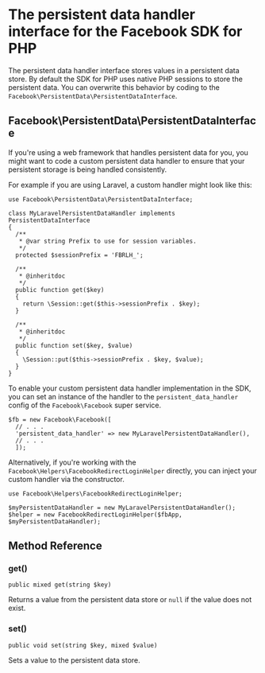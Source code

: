# The persistent data handler interface for the Facebook SDK for PHP

The persistent data handler interface stores values in a persistent data store. By default the SDK for PHP uses native PHP sessions to store the persistent data. You can overwrite this behavior by coding to the `Facebook\PersistentData\PersistentDataInterface`.

## Facebook\PersistentData\PersistentDataInterface

If you're using a web framework that handles persistent data for you, you might want to code a custom persistent data handler to ensure that your persistent storage is being handled consistently.

For example if you are using Laravel, a custom handler might look like this:

```
use Facebook\PersistentData\PersistentDataInterface;

class MyLaravelPersistentDataHandler implements PersistentDataInterface
{
  /**
   * @var string Prefix to use for session variables.
   */
  protected $sessionPrefix = 'FBRLH_';

  /**
   * @inheritdoc
   */
  public function get($key)
  {
    return \Session::get($this->sessionPrefix . $key);
  }

  /**
   * @inheritdoc
   */
  public function set($key, $value)
  {
    \Session::put($this->sessionPrefix . $key, $value);
  }
}
```

To enable your custom persistent data handler implementation in the SDK, you can set an instance of the handler to the `persistent_data_handler` config of the `Facebook\Facebook` super service.

```
$fb = new Facebook\Facebook([
  // . . .
  'persistent_data_handler' => new MyLaravelPersistentDataHandler(),
  // . . .
  ]);
```

Alternatively, if you're working with the `Facebook\Helpers\FacebookRedirectLoginHelper` directly, you can inject your custom handler via the constructor.

```
use Facebook\Helpers\FacebookRedirectLoginHelper;

$myPersistentDataHandler = new MyLaravelPersistentDataHandler();
$helper = new FacebookRedirectLoginHelper($fbApp, $myPersistentDataHandler);
```

## Method Reference

### get()
```
public mixed get(string $key)
```
Returns a value from the persistent data store or `null` if the value does not exist.

### set()
```
public void set(string $key, mixed $value)
```
Sets a value to the persistent data store.
